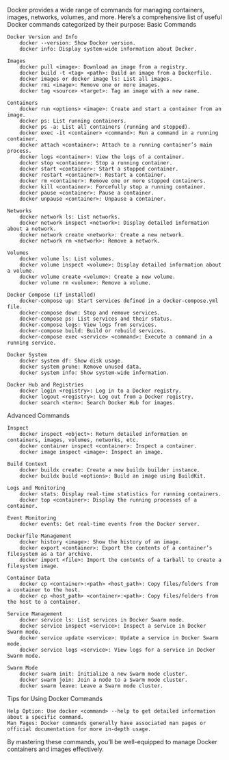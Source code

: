 Docker provides a wide range of commands for managing containers, images, networks, volumes, and more. Here’s a comprehensive list of useful Docker commands categorized by their purpose:
Basic Commands

    Docker Version and Info
        docker --version: Show Docker version.
        docker info: Display system-wide information about Docker.

    Images
        docker pull <image>: Download an image from a registry.
        docker build -t <tag> <path>: Build an image from a Dockerfile.
        docker images or docker image ls: List all images.
        docker rmi <image>: Remove one or more images.
        docker tag <source> <target>: Tag an image with a new name.

    Containers
        docker run <options> <image>: Create and start a container from an image.
        docker ps: List running containers.
        docker ps -a: List all containers (running and stopped).
        docker exec -it <container> <command>: Run a command in a running container.
        docker attach <container>: Attach to a running container’s main process.
        docker logs <container>: View the logs of a container.
        docker stop <container>: Stop a running container.
        docker start <container>: Start a stopped container.
        docker restart <container>: Restart a container.
        docker rm <container>: Remove one or more stopped containers.
        docker kill <container>: Forcefully stop a running container.
        docker pause <container>: Pause a container.
        docker unpause <container>: Unpause a container.

    Networks
        docker network ls: List networks.
        docker network inspect <network>: Display detailed information about a network.
        docker network create <network>: Create a new network.
        docker network rm <network>: Remove a network.

    Volumes
        docker volume ls: List volumes.
        docker volume inspect <volume>: Display detailed information about a volume.
        docker volume create <volume>: Create a new volume.
        docker volume rm <volume>: Remove a volume.

    Docker Compose (if installed)
        docker-compose up: Start services defined in a docker-compose.yml file.
        docker-compose down: Stop and remove services.
        docker-compose ps: List services and their status.
        docker-compose logs: View logs from services.
        docker-compose build: Build or rebuild services.
        docker-compose exec <service> <command>: Execute a command in a running service.

    Docker System
        docker system df: Show disk usage.
        docker system prune: Remove unused data.
        docker system info: Show system-wide information.

    Docker Hub and Registries
        docker login <registry>: Log in to a Docker registry.
        docker logout <registry>: Log out from a Docker registry.
        docker search <term>: Search Docker Hub for images.

Advanced Commands

    Inspect
        docker inspect <object>: Return detailed information on containers, images, volumes, networks, etc.
        docker container inspect <container>: Inspect a container.
        docker image inspect <image>: Inspect an image.

    Build Context
        docker buildx create: Create a new buildx builder instance.
        docker buildx build <options>: Build an image using BuildKit.

    Logs and Monitoring
        docker stats: Display real-time statistics for running containers.
        docker top <container>: Display the running processes of a container.

    Event Monitoring
        docker events: Get real-time events from the Docker server.

    Dockerfile Management
        docker history <image>: Show the history of an image.
        docker export <container>: Export the contents of a container’s filesystem as a tar archive.
        docker import <file>: Import the contents of a tarball to create a filesystem image.

    Container Data
        docker cp <container>:<path> <host_path>: Copy files/folders from a container to the host.
        docker cp <host_path> <container>:<path>: Copy files/folders from the host to a container.

    Service Management
        docker service ls: List services in Docker Swarm mode.
        docker service inspect <service>: Inspect a service in Docker Swarm mode.
        docker service update <service>: Update a service in Docker Swarm mode.
        docker service logs <service>: View logs for a service in Docker Swarm mode.

    Swarm Mode
        docker swarm init: Initialize a new Swarm mode cluster.
        docker swarm join: Join a node to a Swarm mode cluster.
        docker swarm leave: Leave a Swarm mode cluster.

Tips for Using Docker Commands

    Help Option: Use docker <command> --help to get detailed information about a specific command.
    Man Pages: Docker commands generally have associated man pages or official documentation for more in-depth usage.

By mastering these commands, you’ll be well-equipped to manage Docker containers and images effectively.